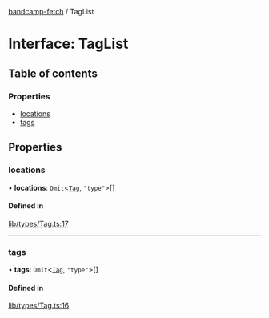 [bandcamp-fetch](../README.md) / TagList

# Interface: TagList

## Table of contents

### Properties

- [locations](TagList.md#locations)
- [tags](TagList.md#tags)

## Properties

### locations

• **locations**: `Omit`<[`Tag`](Tag.md), ``"type"``\>[]

#### Defined in

[lib/types/Tag.ts:17](https://github.com/patrickkfkan/bandcamp-fetch/blob/7bb1899/src/lib/types/Tag.ts#L17)

___

### tags

• **tags**: `Omit`<[`Tag`](Tag.md), ``"type"``\>[]

#### Defined in

[lib/types/Tag.ts:16](https://github.com/patrickkfkan/bandcamp-fetch/blob/7bb1899/src/lib/types/Tag.ts#L16)
